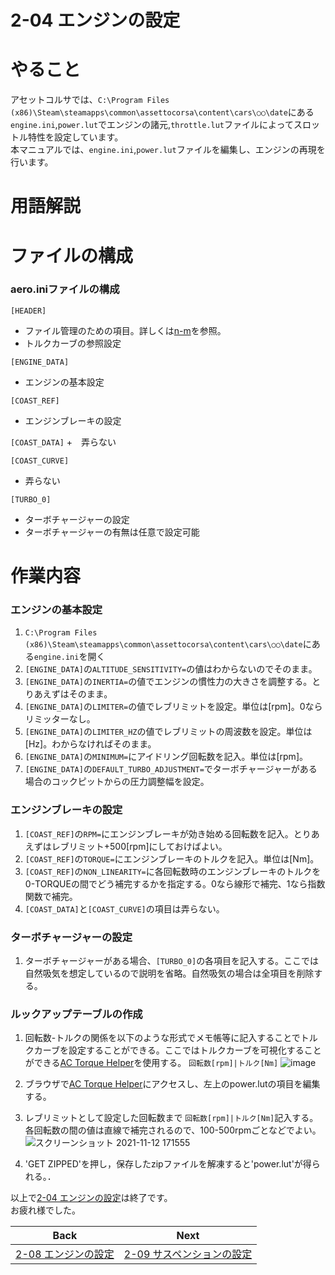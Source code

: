 # **2-04 エンジンの設定**   
# やること
アセットコルサでは、`C:\Program Files (x86)\Steam\steamapps\common\assettocorsa\content\cars\○○\date`にある`engine.ini`,`power.lut`でエンジンの諸元,`throttle.lut`ファイルによってスロットル特性を設定しています。  
本マニュアルでは、`engine.ini`,`power.lut`ファイルを編集し、エンジンの再現を行います。  

# 用語解説



# ファイルの構成
### aero.iniファイルの構成
`[HEADER]`  
  + ファイル管理のための項目。詳しくは[n-m]()を参照。  
  + トルクカーブの参照設定


`[ENGINE_DATA]`  
  + エンジンの基本設定


`[COAST_REF]`
+ エンジンブレーキの設定

`[COAST_DATA]`
+　弄らない


`[COAST_CURVE]`  
  + 弄らない
 
`[TURBO_0]`  
  + ターボチャージャーの設定  
  + ターボチャージャーの有無は任意で設定可能



# 作業内容
### エンジンの基本設定
1. `C:\Program Files (x86)\Steam\steamapps\common\assettocorsa\content\cars\○○\date`にある`engine.ini`を開く　　
2. `[ENGINE_DATA]`の`ALTITUDE_SENSITIVITY=`の値はわからないのでそのまま。
3. `[ENGINE_DATA]`の`INERTIA=`の値でエンジンの慣性力の大きさを調整する。とりあえずはそのまま。
4. `[ENGINE_DATA]`の`LIMITER=`の値でレブリミットを設定。単位は[rpm]。0ならリミッターなし。
5. `[ENGINE_DATA]`の`LIMITER_HZ`の値でレブリミットの周波数を設定。単位は[Hz]。わからなければそのまま。
6. `[ENGINE_DATA]`の`MINIMUM=`にアイドリング回転数を記入。単位は[rpm]。
7. `[ENGINE_DATA]`の`DEFAULT_TURBO_ADJUSTMENT=`でターボチャージャーがある場合のコックピットからの圧力調整幅を設定。


### エンジンブレーキの設定
1. `[COAST_REF]`の`RPM=`にエンジンブレーキが効き始める回転数を記入。とりあえずはレブリミット+500[rpm]にしておけばよい。
2. `[COAST_REF]`の`TORQUE=`にエンジンブレーキのトルクを記入。単位は[Nm]。
3. `[COAST_REF]`の`NON_LINEARITY=`に各回転数時のエンジンブレーキのトルクを0-TORQUEの間でどう補完するかを指定する。0なら線形で補完、1なら指数関数で補完。
4. `[COAST_DATA]`と`[COAST_CURVE]`の項目は弄らない。


  ### ターボチャージャーの設定
1. ターボチャージャーがある場合、`[TURBO_0]`の各項目を記入する。ここでは自然吸気を想定しているので説明を省略。自然吸気の場合は全項目を削除する。  

  ### ルックアップテーブルの作成 
1. 回転数-トルクの関係を以下のような形式でメモ帳等に記入することでトルクカーブを設定することができる。ここではトルクカーブを可視化することができる[AC Torque Helper](https://acstuff.ru/u/torque-helper/)を使用する。
 `回転数[rpm]|トルク[Nm]`
![image](https://user-images.githubusercontent.com/81402033/141432640-5745791a-c3a3-475a-aa8b-7c38c3204ac1.png)  

2. ブラウザで[AC Torque Helper](https://acstuff.ru/u/torque-helper/)にアクセスし、左上のpower.lutの項目を編集する。  
3. レブリミットとして設定した回転数まで `回転数[rpm]|トルク[Nm]`記入する。各回転数の間の値は直線で補完されるので、100-500rpmごとなどでよい。
![スクリーンショット 2021-11-12 171555](https://user-images.githubusercontent.com/81402033/141436046-6175a99f-b87a-4faf-9560-942be01218e8.png)  

4. 'GET ZIPPED'を押し，保存したzipファイルを解凍すると'power.lut'が得られる。．


以上で[2-04 エンジンの設定](https://github.com/JSAE-ARCHIVES/MOD-Tutorial/blob/main/2%E7%AB%A0%20%E8%BB%8A%E4%B8%A1%E8%AB%B8%E5%85%83%E3%81%AE%E8%A8%AD%E5%AE%9A/2-08%20%E3%82%A8%E3%83%B3%E3%82%B8%E3%83%B3%E3%81%AE%E8%A8%AD%E5%AE%9A.md)は終了です。  
お疲れ様でした。  

| Back | Next |
|:---:|:---:|
| [2-08 エンジンの設定](https://github.com/JSAE-ARCHIVES/MOD-Tutorial/blob/main/2%E7%AB%A0%20%E8%BB%8A%E4%B8%A1%E8%AB%B8%E5%85%83%E3%81%AE%E8%A8%AD%E5%AE%9A/2-08%20%E3%82%A8%E3%83%B3%E3%82%B8%E3%83%B3%E3%81%AE%E8%A8%AD%E5%AE%9A.md) | [2-09 サスペンションの設定](https://github.com/JSAE-ARCHIVES/MOD-Tutorial/blob/main/2%E7%AB%A0%20%E8%BB%8A%E4%B8%A1%E8%AB%B8%E5%85%83%E3%81%AE%E8%A8%AD%E5%AE%9A/2-09%20%E3%82%B5%E3%82%B9%E3%83%9A%E3%83%B3%E3%82%B7%E3%83%A7%E3%83%B3%E3%81%AE%E8%A8%AD%E5%AE%9A.md) |
